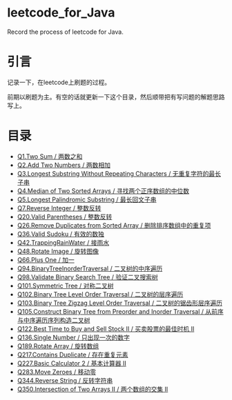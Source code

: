 # leetcode_for_Java
Record the process of leetcode for Java.

# 引言
记录一下，在leetcode上刷题的过程。

前期以刷题为主。有空的话就更新一下这个目录，然后顺带把有写问题的解题思路写上。

# 目录
-  [Q1.Two Sum / 两数之和](https://github.com/MaYuzhe/leetcode_for_Java/tree/master/src/q1_TwoSum)
-  [Q2.Add Two Numbers / 两数相加](https://github.com/MaYuzhe/leetcode_for_Java/tree/master/src/q2_AddTwoNumbers)
-  [Q3.Longest Substring Without Repeating Characters / 无重复字符的最长子串](https://github.com/MaYuzhe/leetcode_for_Java/tree/master/src/q3_LongestSubstringWithoutRepeatingCharacters)
-  [Q4.Median of Two Sorted Arrays / 寻找两个正序数组的中位数](https://github.com/MaYuzhe/leetcode_for_Java/tree/master/src/q4_MedianofTwoSortedArrays)
-  [Q5.Longest Palindromic Substring / 最长回文子串](https://github.com/MaYuzhe/leetcode_for_Java/tree/master/src/q5_LongestPalindromicSubstring)
-  [Q7.Reverse Integer / 整数反转](https://github.com/MaYuzhe/leetcode_for_Java/tree/master/src/q7_ReverseInteger)
-  [Q20.Valid Parentheses / 整数反转](https://github.com/MaYuzhe/leetcode_for_Java/tree/master/src/q20_ValidParentheses)
-  [Q26.Remove Duplicates from Sorted Array / 删除排序数组中的重复项](https://github.com/MaYuzhe/leetcode_for_Java/tree/master/src/q26_RemoveDuplicatesfromSortedArray)
-  [Q36.Valid Sudoku / 有效的数独](https://github.com/MaYuzhe/leetcode_for_Java/tree/master/src/q36_ValidSudoku)
-  [Q42.TrappingRainWater / 接雨水](https://github.com/MaYuzhe/leetcode_for_Java/tree/master/src/q42_TrappingRainWater)
-  [Q48.Rotate Image / 旋转图像](https://github.com/MaYuzhe/leetcode_for_Java/tree/master/src/q48_RotateImage)
-  [Q66.Plus One / 加一](https://github.com/MaYuzhe/leetcode_for_Java/tree/master/src/q66_PlusOne)
-  [Q94.BinaryTreeInorderTraversal / 二叉树的中序遍历](https://github.com/MaYuzhe/leetcode_for_Java/tree/master/src/q94_BinaryTreeInorderTraversal)
-  [Q98.Validate Binary Search Tree / 验证二叉搜索树](https://github.com/MaYuzhe/leetcode_for_Java/tree/master/src/q98_ValidateBinarySearchTree)
-  [Q101.Symmetric Tree / 对称二叉树](https://github.com/MaYuzhe/leetcode_for_Java/tree/master/src/q101_SymmetricTree)
-  [Q102.Binary Tree Level Order Traversal / 二叉树的层序遍历](https://github.com/MaYuzhe/leetcode_for_Java/tree/master/src/q102_BinaryTreeLevelOrderTraversal)
-  [Q103.Binary Tree Zigzag Level Order Traversal / 二叉树的锯齿形层序遍历](https://github.com/MaYuzhe/leetcode_for_Java/tree/master/src/q103_BinaryTreeZigzagLevelOrderTraversal)
-  [Q105.Construct Binary Tree from Preorder and Inorder Traversal / 从前序与中序遍历序列构造二叉树](https://github.com/MaYuzhe/leetcode_for_Java/tree/master/src/q105_ConstructBinaryTreefromPreorderandInorderTraversal)
-  [Q122.Best Time to Buy and Sell Stock II / 买卖股票的最佳时机 II](https://github.com/MaYuzhe/leetcode_for_Java/tree/master/src/q122_BestTimetoBuyandSellStock2)
-  [Q136.Single Number / 只出现一次的数字](https://github.com/MaYuzhe/leetcode_for_Java/tree/master/src/q136_SingleNumber)
-  [Q189.Rotate Array / 旋转数组](https://github.com/MaYuzhe/leetcode_for_Java/tree/master/src/q189_RotateArray)
-  [Q217.Contains Duplicate / 存在重复元素](https://github.com/MaYuzhe/leetcode_for_Java/tree/master/src/q217_ContainsDuplicate)
-  [Q227.Basic Calculator 2 / 基本计算器 II](https://github.com/MaYuzhe/leetcode_for_Java/tree/master/src/q227_BasicCalculator2)
-  [Q283.Move Zeroes / 移动零](https://github.com/MaYuzhe/leetcode_for_Java/tree/master/src/q283_MoveZeroes)
-  [Q344.Reverse String / 反转字符串](https://github.com/MaYuzhe/leetcode_for_Java/tree/master/src/q344_ReverseString)
-  [Q350.Intersection of Two Arrays II / 两个数组的交集 II](https://github.com/MaYuzhe/leetcode_for_Java/tree/master/src/q350_IntersectionofTwoArrays2)
